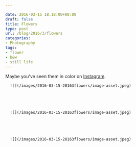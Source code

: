 ```yaml
---

date: 2016-03-15 18:18:00+00:00
draft: false
title: Flowers
type: post
url: /blog/2016/3/flowers
categories:
- Photography
tags:
- flower
- b&w
- still life
---
```


Maybe you've seen them in color on [Instagram](https://www.instagram.com/gkaramanis/).


  
      ![](/images/2016-03-15-20163flowers/image-asset.jpeg)

  


  
      ![](/images/2016-03-15-20163flowers/image-asset.jpeg)

  


  
      ![](/images/2016-03-15-20163flowers/image-asset.jpeg)

